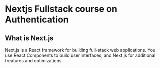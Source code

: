 # Nextjs Fullstack course on Authentication

## What is Next.js

Next.js is a React framework for building full-stack web applications. You use React Components to build user interfaces, and Next.js for additional freatures and optimizations.
